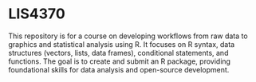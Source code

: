 # LIS4370
This repository is for a course on developing workflows from raw data to graphics and statistical analysis using R. It focuses on R syntax, data structures (vectors, lists, data frames), conditional statements, and functions. The goal is to create and submit an R package, providing foundational skills for data analysis and open-source development.

